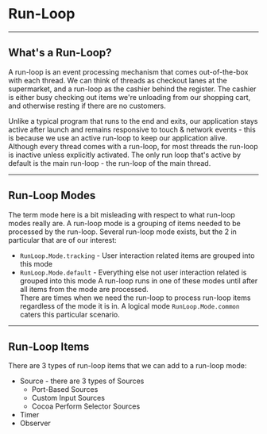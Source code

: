 # Run-Loop
---
## What's a Run-Loop?
A run-loop is an event processing mechanism that comes out-of-the-box with each thread. 
We can think of threads as checkout lanes at the supermarket, and a run-loop as the cashier behind the register.
The cashier is either busy checking out items we're unloading from our shopping cart, and otherwise resting if there are no customers.

Unlike a typical program that runs to the end and exits, 
our application stays active after launch and remains responsive to touch & network events - 
this is because we use an active run-loop to keep our application alive. 
Although every thread comes with a run-loop, for most threads the run-loop is inactive unless explicitly activated.
The only run loop that's active by default is the main run-loop - the run-loop of the main thread.

---
## Run-Loop Modes
The term mode here is a bit misleading with respect to what run-loop modes really are. 
A run-loop mode is a grouping of items needed to be processed by the run-loop. Several run-loop mode exists, but the 2 in particular that are of our interest:
* `RunLoop.Mode.tracking` - User interaction related items are grouped into this mode
* `RunLoop.Mode.default` - Everything else not user interaction related is grouped into this mode
A run-loop runs in one of these modes until after all items from the mode are processed.  
There are times when we need the run-loop to process run-loop items regardless of the mode it is in. 
A logical mode `RunLoop.Mode.common` caters this particular scenario.

---
## Run-Loop Items
There are 3 types of run-loop items that we can add to a run-loop mode:
* Source - there are 3 types of Sources
  * Port-Based Sources
  * Custom Input Sources
  * Cocoa Perform Selector Sources
* Timer
* Observer
